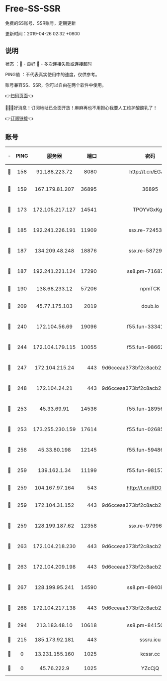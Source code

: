 # Free-SS-SSR

免费的SS账号、SSR账号，定期更新

更新时间：2019-04-26 02:32 +0800

## 说明

状态     ：🙂 - 良好 🙁 - 多次连接失败或连接超时

PING值   ：不代表真实使用中的速度，仅供参考。

账号兼容SS、SSR，你可以自由在两个软件中使用。

👉[扫码页面](https://liesauer.github.io/Free-SS-SSR/)👈

🎉🎉🎉好消息！订阅地址已全面开放！麻麻再也不用担心我要人工维护酸酸乳了！

👉[订阅链接](https://www.liesauer.net/yogurt/subscribe?ACCESS_TOKEN=DAYxR3mMaZAsaqUb)👈

## 账号

|-|PING|服务器|端口|密码|加密方式|区域|
|:----:|:----:|:-----:|-----:|:----:|:----:|:----:|
|🙂|158|91.188.223.72|8080|http://t.cn/EGJIyrl|rc4-md5|RU|
|🙂|159|167.179.81.207|36895|36895|aes-256-cfb|JP|
|🙂|173|172.105.217.127|14541|TPOYVGxKglpi|aes-256-cfb|JP|
|🙂|185|192.241.226.191|11909|ssx.re-72453562|aes-256-cfb|US|
|🙂|187|134.209.48.248|18876|ssx.re-58729794|aes-256-cfb|US|
|🙂|187|192.241.221.124|17290|ss8.pm-71687354|aes-256-cfb|US|
|🙂|190|138.68.233.12|57206|npmTCK|rc4-md5|US|
|🙂|209|45.77.175.103|2019|doub.io|aes-128-ctr|SG|
|🙂|240|172.104.56.69|19096|f55.fun-33341026|aes-256-cfb|SG|
|🙂|244|172.104.179.115|10055|f55.fun-98662025|aes-256-cfb|SG|
|🙂|247|172.104.215.24|443|9d6cceaa373bf2c8acb22e60b6a58be6|aes-256-cfb|US|
|🙂|248|172.104.24.21|443|9d6cceaa373bf2c8acb22e60b6a58be6|aes-256-cfb|US|
|🙂|253|45.33.69.91|14536|f55.fun-18956285|aes-256-cfb|US|
|🙂|253|173.255.230.159|17614|f55.fun-02685738|aes-256-cfb|US|
|🙂|258|45.33.80.198|12145|f55.fun-59486192|aes-256-cfb|US|
|🙂|259|139.162.1.34|11199|f55.fun-98157787|aes-256-cfb|SG|
|🙂|259|104.167.97.164|543|http://t.cn/RD0D7sx|rc4-md5|CA|
|🙂|259|172.104.31.152|443|9d6cceaa373bf2c8acb22e60b6a58be6|aes-256-cfb|US|
|🙂|259|128.199.187.62|12358|ssx.re-97996719|aes-256-cfb|SG|
|🙂|263|172.104.218.230|443|9d6cceaa373bf2c8acb22e60b6a58be6|aes-256-cfb|US|
|🙂|263|172.104.209.198|443|9d6cceaa373bf2c8acb22e60b6a58be6|aes-256-cfb|US|
|🙂|267|128.199.95.241|14590|ss8.pm-69408137|aes-256-cfb|SG|
|🙂|268|172.104.217.138|443|9d6cceaa373bf2c8acb22e60b6a58be6|aes-256-cfb|US|
|🙂|294|213.183.48.10|10618|ss8.pm-84150584|rc4-md5|RU|
|🙂|215|185.173.92.181|443|sssru.icu|rc4-md5|RU|
|🙁|0|13.231.155.160|1025|kcssr.cc|rc4-md5|JP|
|🙁|0|45.76.222.9|1025|YZcCjQ|rc4-md5|JP|
